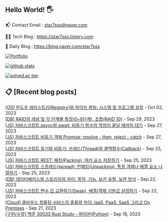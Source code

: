 ## Hello World! 🖐

📬 Contact Email : star7sss@naver.com

👨‍💻 Tech Blog : https://star7sss.tistory.com

🤪 Daily Blog : https://blog.naver.com/star7sss

[![Portfolio](https://img.shields.io/badge/Portfolio-%23000000.svg?style=for-the-badge&logo=firefox&logoColor=#FF7139)](https://fern-way-13f.notion.site/Jang-Thang-3b7b327981a2456c8ee5952eadb848b9)

[![github stats](https://github-readme-stats.vercel.app/api?username=jangThang&show_icons=true&hide_border=False)](https://star7sss.tistory.com)

[![solved.ac tier](http://mazassumnida.wtf/api/v2/generate_badge?boj=star7sss)](https://solved.ac/star7sss)

## 📋 [Recent blog posts]
[[OS] 윈도우 레지스트리(Registry)와 하이브 파일: 시스템 및 프로그램 설정](https://star7sss.tistory.com/985) - Oct 02, 2023<br>
[[DB] RAID의 개념 및 각 단계별 특징(0~6단계), 조합(RAID 10)](https://star7sss.tistory.com/984) - Sep 29, 2023<br>
[[JS] 자바스크립트 async와 await: 비동기 함수의 작업이 끝날 때까지 대기](https://star7sss.tistory.com/983) - Sep 27, 2023<br>
[[JS] 자바스크립트 비동기 객체 Promise: resolve - then, reject - catch](https://star7sss.tistory.com/982) - Sep 27, 2023<br>
[[JS] 자바스크립트 동기와 비동기: 쓰레드(Thread)와 콜백함수(Callback)](https://star7sss.tistory.com/981) - Sep 25, 2023<br>
[[JS] 자바스크립트 REST: 패킹(Packing), 여러 요소 저장하기](https://star7sss.tistory.com/980) - Sep 25, 2023<br>
[[JS] 자바스크립트 스프레드(spread): 언패킹(Unpacking), 특정 객체나 배열 요소 나열하기](https://star7sss.tistory.com/979) - Sep 25, 2023<br>
[[DB] 데이터베이스와 스토리지의 차이: 목적, 기능, 보관 유형, 보관 방식](https://star7sss.tistory.com/978) - Sep 22, 2023<br>
[[JS] 자바스크립트 변수 값 교환하기(Swap), 배열/객체 기본값 설정하기](https://star7sss.tistory.com/977) - Sep 22, 2023<br>
[[Cloud] 클라우드 컴퓨팅 서비스의 종류와 차이: IaaS, PaaS, SaaS 그리고 On Premises](https://star7sss.tistory.com/976) - Sep 21, 2023<br>
[[구현/수학] 백준 30033 Rust Study - 파이썬(Python)](https://star7sss.tistory.com/975) - Sep 18, 2023<br>
